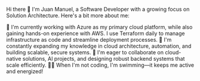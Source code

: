 Hi there 👋
I'm Juan Manuel, a Software Developer with a growing focus on Solution Architecture. Here's a bit more about me:

🔭 I'm currently working with Azure as my primary cloud platform, while also gaining hands-on experience with AWS. I use Terraform daily to manage infrastructure as code and streamline deployment processes.
🌱 I'm constantly expanding my knowledge in cloud architecture, automation, and building scalable, secure systems.
👯 I'm eager to collaborate on cloud-native solutions, AI projects, and designing robust backend systems that scale efficiently.
🏊‍♂️ When I'm not coding, I'm swimming—it keeps me active and energized!
